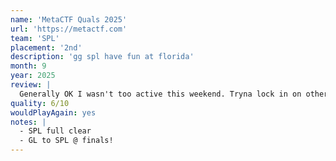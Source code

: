 ```yaml
---
name: 'MetaCTF Quals 2025'
url: 'https://metactf.com'
team: 'SPL'
placement: '2nd'
description: 'gg spl have fun at florida'
month: 9
year: 2025
review: |
  Generally OK I wasn't too active this weekend. Tryna lock in on other stuff too. I did try to help with this OSINT finding a cat and it was pretty cancer but we did it at least. In hindsight its actually not that bad compared to some other osint out there.
quality: 6/10
wouldPlayAgain: yes
notes: |
  - SPL full clear
  - GL to SPL @ finals!
---
```

